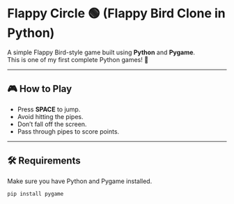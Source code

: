 # Flappy Circle 🟢 (Flappy Bird Clone in Python)

A simple Flappy Bird-style game built using **Python** and **Pygame**.  
This is one of my first complete Python games! 🚀

---

## 🎮 How to Play
- Press **SPACE** to jump.  
- Avoid hitting the pipes.  
- Don’t fall off the screen.  
- Pass through pipes to score points.  

---

## 🛠️ Requirements
Make sure you have Python and Pygame installed.

```bash
pip install pygame
